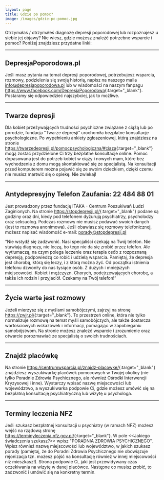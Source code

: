 ```yaml
---
layout: page
title: Gdzie po pomoc?
image: /images/gdzie-po-pomoc.jpg
---
```


Otrzymałaś / otrzymałeś diagnozę depresji poporodowej lub rozpoznajesz u siebie jej objawy? Nie wiesz, gdzie możesz znaleźć potrzebne wsparcie i pomoc? Poniżej znajdziesz przydatne linki:

---
## DepresjaPoporodowa.pl
Jeśli masz pytania na temat depresji poporodowej, potrzebujesz wsparcia, rozmowy, podzielenia się swoją historią, napisz na naszego maila <a href="&#x6d;&#x61;&#x69;&#x6c;&#x74;&#x6f;&#x3a;&#x69;&#x6e;&#x66;&#x6f;&#x40;&#x64;&#x65;&#x70;&#x72;&#x65;&#x73;&#x6a;&#x61;&#x70;&#x6f;&#x70;&#x6f;&#x72;&#x6f;&#x64;&#x6f;&#x77;&#x61;&#x2e;&#x70;&#x6c;">&#x69;&#x6e;&#x66;&#x6f;&#x40;&#x64;&#x65;&#x70;&#x72;&#x65;&#x73;&#x6a;&#x61;&#x70;&#x6f;&#x70;&#x6f;&#x72;&#x6f;&#x64;&#x6f;&#x77;&#x61;&#x2e;&#x70;&#x6c;</a> lub w wiadomości na naszym fanpagu <https://www.facebook.com/DepresjaPoporodowa>{:target="_blank"}.
Postaramy się odpowiedzieć najszybciej, jak to możliwe. 

---

## Twarze depresji

Dla kobiet przeżywających trudności psychiczne związane z ciążą lub po porodzie, fundacja "Twarze depresji" urochomiła bezpłatne konsultacje psychologiczne. Po wypełnieniu ankiety zgłoszeniowej, którą znajdziesz na stronie <https://twarzedepresji.pl/pomocpsychologiczna/#ciaza>{:target="_blank"} mogą zostać przydzielone Ci trzy bezpłatne konsultacje online. Pomoc dopasowana jest do potrzeb kobiet w ciąży i nowych mam, które bez wychodzenia z domu mogą skontaktować się ze specjalistą. Na konsultacji przed komputerem można pojawić się ze swoim dzieckiem, dzięki czemu nie musisz martwić się o opiekę. Nie zwlekaj!

---

## Antydepresyjny Telefon Zaufania: 22 484 88 01

Jest prowadzony przez fundację ITAKA - Centrum Poszukiwań Ludzi Zaginionych. Na stronie <https://stopdepresji.pl/>{:target="_blank"} podane są godziny oraz dni, kiedy pod telefonem dyżurują psychiatrzy, psycholodzy oraz seksuolog. Podczas rozmowy nie musisz podawać swoich danych (jest to rozmowa anonimowa). Jeśli obawiasz się rozmowy telefonicznej, możesz napisać wiadomość e-mail: <porady@stopdepresji.pl>

“Nie wstydź się zadzwonić. Nasi specjaliści czekają na Twój telefon. Nie stawiają diagnozy, nie leczą, bo tego nie da się zrobić przez telefon. Ale wytłumaczą, na czym polega leczenie oraz terapia osób z rozpoznaną depresją, podpowiedzą co robić i udzielą wsparcia. Pamiętaj, że depresja jest chorobą, którą się leczy, i z którą można żyć. Od początku istnienia telefonu dzwoniły do nas tysiące osób. Z dużych i mniejszych miejscowości. Kobiet i mężczyzn. Chorych, podejrzewających chorobę, a także ich rodzin i przyjaciół. Czekamy na Twój telefon!”

---

## Życie warte jest rozmowy
Jeżeli mierzysz się z myślami samobójczymi, zajrzyj na stronę <https://zwjr.pl/>{:target="_blank"}. To przestrzeń online, która nie tylko normalizuje rozmowę na temat myśli samobójczych, ale także dostarcza wartościowych wskazówek i informacji, pomagając w zapobieganiu samobójstwom. Na stronie możesz znaleźć wsparcie i zrozumienie oraz otwarcie porozmawiać ze specjalistą o swoich trudnościach.

---

## Znajdź placówkę
Na stronie <https://centrumwsparcia.pl/znajdz-placowke/>{:target="_blank"} znajdziesz wyszukiwarkę placówek pomocowych w Twojej okolicy (nie tylko Poradnie Zdrowia Psychicznego, ale również Ośrodki Interwencji Kryzysowej i inne). Wystarczy wpisać nazwę miejscowości lub województwo, a wyszukiwarka podpowie Ci, gdzie możesz umówić się na bezpłatną konsultację psychiatryczną lub wizytę u psychologa. 

---

## Terminy leczenia NFZ
Jeśli szukasz bezpłatnej konsultacji u psychiatry (w ramach NFZ) możesz wejść na rządową stronę <https://terminyleczenia.nfz.gov.pl/>{:target="_blank"}. W pole <<Jakiego świadczenia szukasz?>> wpisz "PORADNIA ZDROWIA PSYCHICZNEGO". Wpisz również nazwę miejscowości lub województwo, w jakich szukasz porady (pamiętaj, że do Poradni Zdrowia Psychicznego nie obowiązuje rejonizacja tzn. możesz pójść na konsultację również w innej miejscowości niż mieszkasz!). Strona podpowie Ci, jaki jest przewidywany czas oczekiwania na wizytę w danej placówce. Następne co musisz zrobić, to zadzwonić i umówić się na konkretny termin. 

